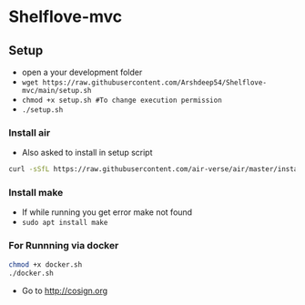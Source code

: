 # Shelflove-mvc
 
## Setup  
- open a your development folder
- ```wget https://raw.githubusercontent.com/Arshdeep54/Shelflove-mvc/main/setup.sh``` 
- ```chmod +x setup.sh #To change execution permission```
- ```./setup.sh```

### Install air 
- Also asked to install in setup script 
```bash
curl -sSfL https://raw.githubusercontent.com/air-verse/air/master/install.sh | sh -s -- -b $(go env GOPATH)/bin
```
### Install make 
- If while running you get error make not found 
- ```sudo apt install make```
### For Runnning via  docker

```bash
chmod +x docker.sh
./docker.sh
```
- Go to http://cosign.org 